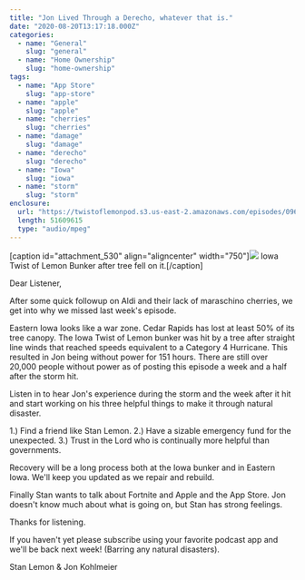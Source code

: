 ```yaml
---
title: "Jon Lived Through a Derecho, whatever that is."
date: "2020-08-20T13:17:18.000Z"
categories:
  - name: "General"
    slug: "general"
  - name: "Home Ownership"
    slug: "home-ownership"
tags:
  - name: "App Store"
    slug: "app-store"
  - name: "apple"
    slug: "apple"
  - name: "cherries"
    slug: "cherries"
  - name: "damage"
    slug: "damage"
  - name: "derecho"
    slug: "derecho"
  - name: "Iowa"
    slug: "iowa"
  - name: "storm"
    slug: "storm"
enclosure:
  url: "https://twistoflemonpod.s3.us-east-2.amazonaws.com/episodes/096-lwatol-20200820.mp3"
  length: 51609615
  type: "audio/mpeg"
---
```


\[caption id="attachment_530" align="aligncenter" width="750"\]![](images/tree-on-house-1024x682.jpg) Iowa Twist of Lemon Bunker after tree fell on it.\[/caption\]

Dear Listener,

After some quick followup on Aldi and their lack of maraschino cherries, we get into why we missed last week's episode.

Eastern Iowa looks like a war zone. Cedar Rapids has lost at least 50% of its tree canopy. The Iowa Twist of Lemon bunker was hit by a tree after straight line winds that reached speeds equivalent to a Category 4 Hurricane. This resulted in Jon being without power for 151 hours. There are still over 20,000 people without power as of posting this episode a week and a half after the storm hit.

Listen in to hear Jon's experience during the storm and the week after it hit and start working on his three helpful things to make it through natural disaster.

1.) Find a friend like Stan Lemon. 2.) Have a sizable emergency fund for the unexpected. 3.) Trust in the Lord who is continually more helpful than governments.

Recovery will be a long process both at the Iowa bunker and in Eastern Iowa. We'll keep you updated as we repair and rebuild.

Finally Stan wants to talk about Fortnite and Apple and the App Store. Jon doesn't know much about what is going on, but Stan has strong feelings.

Thanks for listening.

If you haven't yet please subscribe using your favorite podcast app and we'll be back next week! (Barring any natural disasters).

Stan Lemon & Jon Kohlmeier
